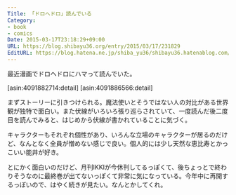```yaml
---
Title: 「ドロヘドロ」読んでいる
Category:
- book
- comics
Date: 2015-03-17T23:18:29+09:00
URL: https://blog.shibayu36.org/entry/2015/03/17/231829
EditURL: https://blog.hatena.ne.jp/shiba_yu36/shibayu36.hatenablog.com/atom/entry/8454420450088426638
---
```


最近漫画でドロヘドロにハマって読んでいた。

[asin:4091882714:detail]
[asin:4091886566:detail]

まずストーリーに引きつけられる。魔法使いとそうではない人の対比がある世界観が独特で面白い。また伏線がいろいろ張り巡らされていて、一度読んだ後二度目を読んでみると、はじめから伏線が書かれていることに気づく。

キャラクターもそれぞれ個性があり、いろんな立場のキャラクターが居るのだけど、なんとなく全員が憎めない感じで良い。個人的には少し天然な恵比寿とかっこいい能井が好き。

とにかく面白いのだけど、月刊IKKIが今休刊してるっぽくて、後ちょっとで終わりそうなのに最終巻が出てないっぽくて非常に気になっている。今年中に再開するっぽいので、はやく続きが見たい。なんとかしてくれ。

